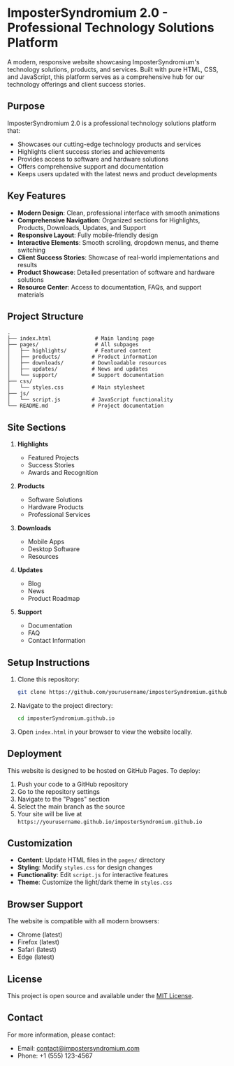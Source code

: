 # ImposterSyndromium 2.0 - Professional Technology Solutions Platform

A modern, responsive website showcasing ImposterSyndromium's technology solutions, products, and services. Built with pure HTML, CSS, and JavaScript, this platform serves as a comprehensive hub for our technology offerings and client success stories.

## Purpose

ImposterSyndromium 2.0 is a professional technology solutions platform that:

- Showcases our cutting-edge technology products and services
- Highlights client success stories and achievements
- Provides access to software and hardware solutions
- Offers comprehensive support and documentation
- Keeps users updated with the latest news and product developments

## Key Features

- **Modern Design**: Clean, professional interface with smooth animations
- **Comprehensive Navigation**: Organized sections for Highlights, Products, Downloads, Updates, and Support
- **Responsive Layout**: Fully mobile-friendly design
- **Interactive Elements**: Smooth scrolling, dropdown menus, and theme switching
- **Client Success Stories**: Showcase of real-world implementations and results
- **Product Showcase**: Detailed presentation of software and hardware solutions
- **Resource Center**: Access to documentation, FAQs, and support materials

## Project Structure

```
.
├── index.html              # Main landing page
├── pages/                  # All subpages
│   ├── highlights/         # Featured content
│   ├── products/          # Product information
│   ├── downloads/         # Downloadable resources
│   ├── updates/           # News and updates
│   └── support/           # Support documentation
├── css/
│   └── styles.css         # Main stylesheet
├── js/
│   └── script.js          # JavaScript functionality
└── README.md              # Project documentation
```

## Site Sections

1. **Highlights**

   - Featured Projects
   - Success Stories
   - Awards and Recognition
2. **Products**

   - Software Solutions
   - Hardware Products
   - Professional Services
3. **Downloads**

   - Mobile Apps
   - Desktop Software
   - Resources
4. **Updates**

   - Blog
   - News
   - Product Roadmap
5. **Support**

   - Documentation
   - FAQ
   - Contact Information

## Setup Instructions

1. Clone this repository:

   ```bash
   git clone https://github.com/yourusername/imposterSyndromium.github.io.git
   ```
2. Navigate to the project directory:

   ```bash
   cd imposterSyndromium.github.io
   ```
3. Open `index.html` in your browser to view the website locally.

## Deployment

This website is designed to be hosted on GitHub Pages. To deploy:

1. Push your code to a GitHub repository
2. Go to the repository settings
3. Navigate to the "Pages" section
4. Select the main branch as the source
5. Your site will be live at `https://yourusername.github.io/imposterSyndromium.github.io`

## Customization

- **Content**: Update HTML files in the `pages/` directory
- **Styling**: Modify `styles.css` for design changes
- **Functionality**: Edit `script.js` for interactive features
- **Theme**: Customize the light/dark theme in `styles.css`

## Browser Support

The website is compatible with all modern browsers:

- Chrome (latest)
- Firefox (latest)
- Safari (latest)
- Edge (latest)

## License

This project is open source and available under the [MIT License](LICENSE).

## Contact

For more information, please contact:

- Email: contact@impostersyndromium.com
- Phone: +1 (555) 123-4567
